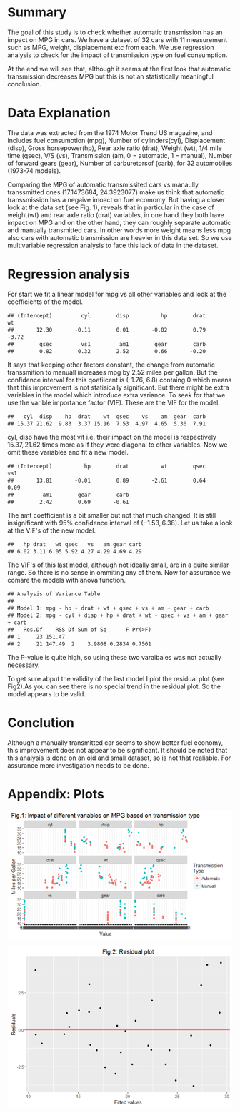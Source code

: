 Summary
=======

The goal of this study is to check whether automatic transmission has an
impact on MPG in cars. We have a dataset of 32 cars with 11 measurement
such as MPG, weight, displacement etc from each. We use regression
analysis to check for the impact of transmission type on fuel
consumption.

At the end we will see that, although it seems at the first look that
automatic transmission decreases MPG but this is not an statistically
meaningful conclusion.

Data Explanation
================

The data was extracted from the 1974 Motor Trend US magazine, and
includes fuel consumotion (mpg), Number of cylinders(cyl), Displacement
(disp), Gross horsepower(hp), Rear axle ratio (drat), Weight (wt), 1/4
mile time (qsec), V/S (vs), Transmission (am, 0 = automatic, 1 =
manual), Number of forward gears (gear), Number of carburetorsof (carb),
for 32 automobiles (1973-74 models).

Comparing the MPG of automatic transmissited cars vs manaully
transsmitted ones (17.1473684, 24.3923077) make us think that automatic
transsmission has a negaive imoact on fuel ecomomy. But having a closer
look at the data set (see Fig. 1), reveals that in particular in the
case of weight(wt) and rear axle ratio (drat) variables, in one hand
they both have impact on MPG and on the other hand, they can roughly
separate automatic and manually transmitted cars. In other words more
weight means less mpg also cars with automatic transmission are heavier
in this data set. So we use multivariable regression analysis to face
this lack of data in the dataset.

Regression analysis
===================

For start we fit a linear model for mpg vs all other variables and look
at the coefficients of the model.

    ## (Intercept)         cyl        disp          hp        drat          wt 
    ##       12.30       -0.11        0.01       -0.02        0.79       -3.72 
    ##        qsec         vs1         am1        gear        carb 
    ##        0.82        0.32        2.52        0.66       -0.20

It says that keeping other factors constant, the change from automatic
transsmition to manuall increases mpg by 2.52 miles per gallon. But the
confidence interval for this qoefiicent is (-1.76, 6.8) containg 0 which
means that this improvement is not statisically significant. But there
might be extra variables in the model which introduce extra variance. To
seek for that we use the varible importance factor (VIF). These are the
VIF for the model.

    ##   cyl  disp    hp  drat    wt  qsec    vs    am  gear  carb 
    ## 15.37 21.62  9.83  3.37 15.16  7.53  4.97  4.65  5.36  7.91

cyl, disp have the most vif i.e. their impact on the model is
respectively 15.37, 21.62 times more as if they were diagonal to other
variables. Now we omit these variables and fit a new model.

    ## (Intercept)          hp        drat          wt        qsec         vs1 
    ##       13.81       -0.01        0.89       -2.61        0.64        0.09 
    ##         am1        gear        carb 
    ##        2.42        0.69       -0.61

The amt coefficient is a bit smaller but not that much changed. It is
still insignificant with 95% confidence interval of (−1.53, 6.38). Let
us take a look at the VIF's of the new model.

    ##   hp drat   wt qsec   vs   am gear carb 
    ## 6.02 3.11 6.05 5.92 4.27 4.29 4.69 4.29

The VIF's of this last model, although not ideally small, are in a quite
similar range. So there is no sense in ommiting any of them. Now for
assurance we comare the models with anova function.

    ## Analysis of Variance Table
    ## 
    ## Model 1: mpg ~ hp + drat + wt + qsec + vs + am + gear + carb
    ## Model 2: mpg ~ cyl + disp + hp + drat + wt + qsec + vs + am + gear + carb
    ##   Res.Df    RSS Df Sum of Sq      F Pr(>F)
    ## 1     23 151.47                           
    ## 2     21 147.49  2    3.9808 0.2834 0.7561

The P-value is quite high, so using these two varaibales was not
actually necessary.

To get sure abput the validity of the last model I plot the residual
plot (see Fig2).As you can see there is no special trend in the residual
plot. So the model appears to be valid.

Conclution
==========

Although a manually transmitted car seems to show better fuel economy,
this improvement does not appear to be significant. It should be noted
that this analysis is done on an old and small dataset, so is not that
realiable. For assurance more investigation needs to be done.

Appendix: Plots
===============

![](Readme_files/figure-markdown_strict/unnamed-chunk-7-1.png)<!-- -->

![](Readme_files/figure-markdown_strict/unnamed-chunk-8-1.png)<!-- -->
